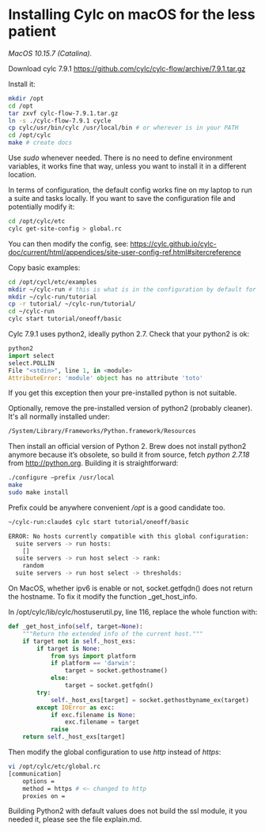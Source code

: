 # Installing Cylc on macOS for the less patient

*MacOS 10.15.7 (Catalina).*

Download cylc 7.9.1
https://github.com/cylc/cylc-flow/archive/7.9.1.tar.gz

Install it:
```bash
mkdir /opt
cd /opt
tar zxvf cylc-flow-7.9.1.tar.gz
ln -s ./cylc-flow-7.9.1 cycle
cp cylc/usr/bin/cylc /usr/local/bin # or wherever is in your PATH
cd /opt/cylc
make # create docs
```

Use *_sudo_* whenever needed. There is no need to define environment variables, it works fine that way, unless you want to install it in a different location.

In terms of configuration, the default config works fine on my laptop to run a suite and tasks locally. If you want to save the configuration file and potentially modify it:

```bash
cd /opt/cylc/etc
cylc get-site-config > global.rc
```

You can then modify the config, see:
https://cylc.github.io/cylc-doc/current/html/appendices/site-user-config-ref.html#sitercreference

Copy basic examples:

```bash
cd /opt/cycl/etc/examples
mkdir ~/cylc-run # this is what is in the configuration by default for cylc to run
mkdir ~/cylc-run/tutorial
cp -r tutorial/ ~/cylc-run/tutorial/
cd ~/cylc-run
cylc start tutorial/oneoff/basic
```

Cylc 7.9.1 uses python2, ideally python 2.7. Check that your python2 is ok:

```python
python2
import select 
select.POLLIN
File "<stdin>", line 1, in <module>
AttributeError: 'module' object has no attribute 'toto'

```

If you get this exception then your pre-installed python is not suitable.

Optionally, remove the pre-installed version of python2 (probably cleaner). It's all normally installed under:
```bash
/System/Library/Frameworks/Python.framework/Resources
```

Then install an official version of Python 2. Brew does not install python2 anymore because it’s obsolete, so build it from source, fetch *python 2.7.18* from http://python.org. 
Building it is straightforward:

```bash
./configure —prefix /usr/local
make
sudo make install
```

Prefix could be anywhere convenient */opt* is a good candidate too.

```bash
~/cylc-run:claude$ cylc start tutorial/oneoff/basic

ERROR: No hosts currently compatible with this global configuration:
  suite servers -> run hosts:
    []
  suite servers -> run host select -> rank:
    random
  suite servers -> run host select -> thresholds:
```

On MacOS, whether ipv6 is enable or not, socket.getfqdn() does not return the hostname. To fix it modify the function _get_host_info.

In /opt/cylc/lib/cylc/hostuserutil.py, line 116, replace the whole function with:

```python
def _get_host_info(self, target=None):
    """Return the extended info of the current host."""
    if target not in self._host_exs:
        if target is None:
            from sys import platform
            if platform == 'darwin':
                target = socket.gethostname()
            else:
                target = socket.getfqdn()
        try:
            self._host_exs[target] = socket.gethostbyname_ex(target)
        except IOError as exc:
            if exc.filename is None:
                exc.filename = target
            raise
    return self._host_exs[target]
```

Then modify the global configuration to use *http* instead of *https*:
```bash
vi /opt/cylc/etc/global.rc
[communication]
    options =  
    method = https # <— changed to http
    proxies on =
```

Building Python2 with default values does not build the ssl module, it you needed it, please see the file explain.md.


